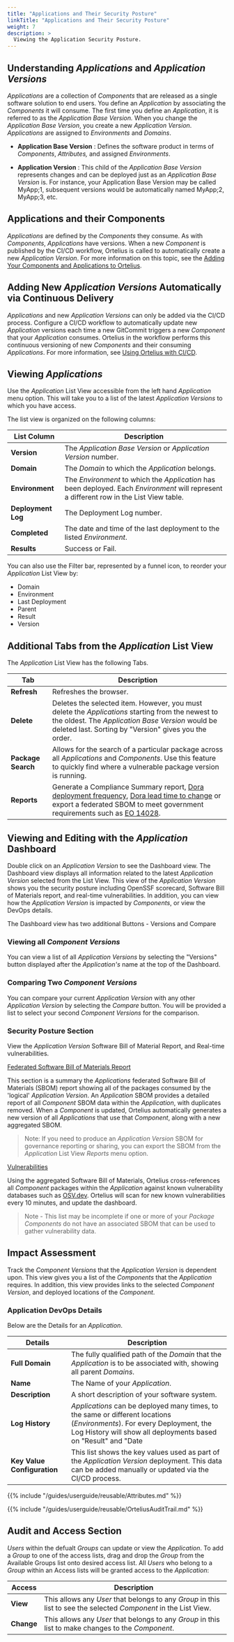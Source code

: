 ```yaml
---
title: "Applications and Their Security Posture"
linkTitle: "Applications and Their Security Posture"
weight: 7
description: >
  Viewing the Application Security Posture.
---
```



## Understanding _Applications_ and _Application Versions_

 _Applications_ are a collection of _Components_ that are released as a single software solution to end users. You define an _Application_ by associating the _Components_ it will consume. The first time you define an _Application_, it is referred to as the _Application Base Version._ When you change the _Application Base Version_, you create a new _Application Version_. _Applications_ are assigned to _Environments_ and _Domains_.

- **Application Base Version** : Defines the software product in terms of _Components_, _Attributes,_ and assigned _Environments_.

- **Application Version** : This child of the _Application Base Version_ represents changes and can be deployed just as an _Application Base Version_ is. For instance, your Application Base Version may be called MyApp;1, subsequent versions would be automatically named MyApp;2, MyApp;3, etc.

## Applications and their Components

_Applications_ are defined by the _Components_ they consume. As with _Components_, _Applications_ have versions. When a new _Component_ is published by the CI/CD workflow, Ortelius is called to automatically create a new _Application Version_.  For more information on this topic, see the [Adding Your Components and Applications to Ortelius](/guides/userguide/addingtopipeline/).


## Adding New _Application Versions_ Automatically via Continuous Delivery

_Applications_ and new _Application Versions_ can only be added via the CI/CD process. Configure a CI/CD workflow to automatically update new _Application_ versions each time a new GitCommit triggers a new _Component_ that your _Application_ consumes. Ortelius in the workflow performs this continuous versioning of new _Components_ and their consuming _Applications_.  For more information, see [Using Ortelius with CI/CD](/guides/userguide/addingtopipeline/).

## Viewing _Applications_

Use the _Application_ List View accessible from the left hand _Application_ menu option. This will take you to a list of the latest _Application Versions_ to which you have access.

The list view is organized on the following columns:

| List Column                        | Description                                                                                                                               |
|------------------------------------|-------------------------------------------------------------------------------------------------------------------------------------------|
| **Version**                        | The _Application Base Version_ or _Application Version_ number.                                                                           |
| **Domain**                         | The _Domain_ to which the _Application_ belongs.                                                                                          |
| **Environment**                    | The _Environment_ to which the _Application_ has been deployed. Each _Environment_ will represent a different row in the List View table. |
| **Deployment Log** | The Deployment Log number.                                                                                                                |
| **Completed**                      | The date and time of the last deployment to the listed _Environment_.                                                                     |
| **Results**                        | Success or Fail.                                                                                                                          |

You can also use the Filter bar, represented by a funnel icon, to reorder your _Application_ List View by:

- Domain
- Environment
- Last Deployment
- Parent
- Result
- Version



## Additional Tabs from the _Application_ List View

The _Application_ List View has the following Tabs.

| Tab             | Description                                                                                                                                                                                                     |
|-----------------|-----------------------------------------------------------------------------------------------------------------------------------------------------------------------------------------------------------------|
| **Refresh**     | Refreshes the browser.                                                                                                                                                                                          |
| **Delete**      | Deletes the selected item. However, you must delete the _Applications_ starting from the newest to the oldest.  The _Application Base Version_ would be deleted last. Sorting by "Version" gives you the order. |
| **Package Search**        | Allows for the search of a particular package across all _Applications_ and _Components_. Use this feature to quickly find where a vulnerable package version is running.                                                                                                                                                                                          |
| **Reports**         | Generate a Compliance Summary report, [Dora deployment frequency](/guides/userguide/integrations/dora/deploymentfrequency/), [Dora lead time to change](/guides/userguide/integrations/dora/leadtime/) or export a federated SBOM to meet government requirements such as [EO 14028](https://www.gsa.gov/technology/it-contract-vehicles-and-purchasing-programs/information-technology-category/it-security/executive-order-14028#:~:text=Summary%20of%20EO%2014028%20requirements&text=Establishes%20baseline%20security%20standards%20for,making%20security%20data%20publicly%20available.).                                                                                                                                    |

## Viewing and Editing with the _Application_ Dashboard

Double click on an _Application Version_ to see the Dashboard view. The Dashboard view displays all information related to the latest _Application Version_ selected from the List View. This view of the _Application Version_ shows you the security posture including OpenSSF scorecard, Software Bill of Materials report, and real-time vulnerabilities. In addition, you can view how the _Application Version_ is impacted by _Components_, or view the DevOps details.

 The Dashboard view has two additional Buttons - Versions and Compare

### Viewing all _Component Versions_

You can view a list of all _Application Versions_ by selecting the "Versions" button displayed after the _Application's_ name at the top of the Dashboard.

### Comparing Two _Component Versions_

You can compare your current _Application Version_ with any other _Application Version_ by selecting the _Compare_ button. You will be provided a list to select your second _Component Versions_ for the comparison.  

### Security Posture Section

View the _Application Version_ Software Bill of Material Report, and Real-time vulnerabilities.

<u>Federated Software Bill of Materials Report</u>

This section is a summary the _Applications_ federated Software Bill of Materials (SBOM) report showing all of the packages consumed by the 'logical' _Application Version_. An _Application_ SBOM provides a detailed report of all _Component_ SBOM data within the _Application_, with duplicates removed. When a _Component_ is updated, Ortelius automatically generates a new version of all _Applications_ that use that _Component_, along with a new aggregated SBOM.

>Note:  If you need to produce an _Application Version_ SBOM for governance reporting or sharing, you can export the SBOM from the _Application_ List View _Reports_ menu option.

<u>Vulnerabilities </u>

Using the aggregated Software Bill of Materials, Ortelius cross-references all _Component_ packages within the _Application_ against known vulnerability databases such as [OSV.dev](https://osv.dev). Ortelius will scan for new known vulnerabilities every 10 minutes, and update the dashboard.

>Note - This list may be incomplete if one or more of your _Package Components_ do not have an associated SBOM that can be used to gather vulnerability data.

## Impact Assessment

Track the _Component Versions_ that the _Application Version_ is dependent upon. This view gives you a list of the _Components_ that the _Application_ requires. In addition, this view provides links to the  selected _Component Version_, and deployed locations of the _Component_.

### Application DevOps Details
Below are the Details for an _Application_.

| Details                            | Description                                                                                                                                                     |
|------------------------------------|-----------------------------------------------------------------------------------------------------------------------------------------------------------------|
| **Full Domain**                    | The fully qualified path of the _Domain_ that the _Application_ is to be associated with, showing all parent _Domains_.                                         |
| **Name**                           | The Name of your _Application_.                                                                                                                                 |
| **Description**                    | A short description of your software system.                                                                                                                    |
| **Log History**     | _Applications_ can be deployed many times, to the same or different locations (_Environments_). For every Deployment, the Log History will show all deployments based on "Result" and "Date                                                                                                                             |
| **Key Value Configuration**     | This list shows the key values used as part of the _Application Version_ deployment. This data can be added manually or updated via the CI/CD process. |


{{% include "/guides/userguide/reusable/Attributes.md" %}}

{{% include "/guides/userguide/reusable/OrteliusAuditTrail.md" %}}

## Audit and Access Section

 _Users_ within the defualt _Groups_ can update or view the _Application_. To add a _Group_ to one of the access lists, drag and drop the _Group_ from the Available Groups list onto desired access list. All _Users_ who belong to a _Group_ within an Access lists will be granted access to the _Application_:

| Access     | Description|
|------------|-------------------------------------------------|
| **View**   | This allows any _User_ that belongs to any _Group_ in this list to see the selected _Component_ in the List View. |
| **Change** | This allows any _User_ that belongs to any _Group_ in this list to make changes to the _Component_.               |

